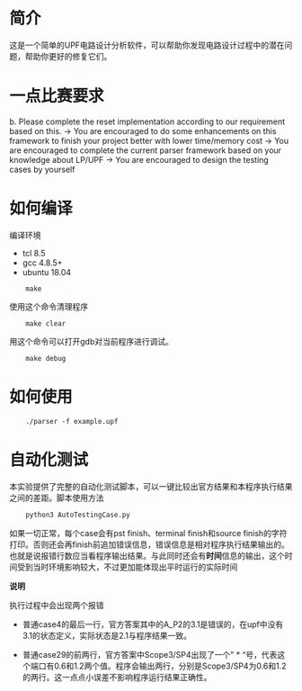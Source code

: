 # 简介
这是一个简单的UPF电路设计分析软件，可以帮助你发现电路设计过程中的潜在问题，帮助你更好的修复它们。

# 一点比赛要求

b. Please complete the reset implementation according to our requirement based on this. 
    -> You are encouraged to do some enhancements on this framework to finish your project better with lower time/memory cost 
    -> You are encouraged to complete the current parser framework based on your knowledge about LP/UPF
    -> You are encouraged to design the testing cases by yourself

# 如何编译
编译环境
* tcl 8.5
* gcc 4.8.5+
* ubuntu 18.04

```shell
    make
```
使用这个命令清理程序
```shell
    make clear
```
用这个命令可以打开gdb对当前程序进行调试。
```shell
    make debug
```

# 如何使用
```shell
    ./parser -f example.upf
```

# 自动化测试

本实验提供了完整的自动化测试脚本，可以一键比较出官方结果和本程序执行结果之间的差距。脚本使用方法

```python
    python3 AutoTestingCase.py
```

如果一切正常，每个case会有pst finish、terminal finish和source finish的字符打印。否则还会再finish前追加错误信息，错误信息是相对程序执行结果输出的。也就是说报错行数应当看程序输出结果。与此同时还会有**时间**信息的输出，这个时间受到当时环境影响较大，不过更加能体现出平时运行的实际时间

**说明**

执行过程中会出现两个报错

* 普通case4的最后一行，官方答案其中的A_P2的3.1是错误的，在upf中没有3.1的状态定义，实际状态是2.1与程序结果一致。

* 普通case29的前两行，官方答案中Scope3/SP4出现了一个” * “号，代表这个端口有0.6和1.2两个值。程序会输出两行，分别是Scope3/SP4为0.6和1.2的两行。这一点点小误差不影响程序运行结果正确性。
